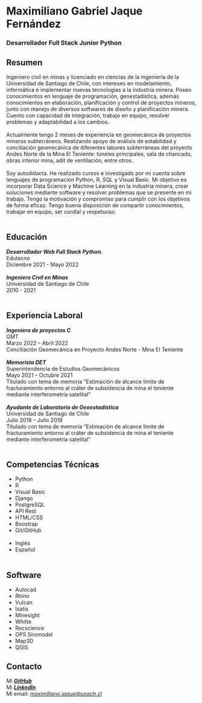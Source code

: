 # Maximiliano Gabriel Jaque Fernández
### Desarrollador Full Stack Junior Python<br>

## Resumen
Ingeniero civil en minas y licenciado en ciencias de la ingeniería de la Universidad de Santiago de Chile, con intereses en modelamiento, informática e implementar nuevas tecnologías a la industria minera. Poseo conocimientos en lenguaje de programación, geoestadística, además conocimientos en elaboración, planificación y control de proyectos mineros, junto con manejo de diversos softwares de diseño y planificación minera. Cuento con capacidad de integración, trabajo en equipo, resolver problemas y adaptabilidad a los cambios.<br><br>
Actualmente tengo 2 meses de experiencia en geomecánica de proyectos mineros subterráneos. Realizando apoyo de análisis de estabilidad y conciliación geomecánica de diferentes labores subterráneas del proyecto Andes Norte de la Mina El Teniente: túneles principales, sala de chancado, obras interior mina, adit de ventilación, entre otros.<br><br>
Soy autodidacta. He realizado cursos e investigado por mi cuenta sobre lenguajes de programación Python, R, SQL y Visual Basic. Mi objetivo es incorporar Data Science y Machine Learning en la industria minera, crear soluciones mediante software y resolver problemas que se presente en mi trabajo. Tengo la motivación y compromiso para cumplir con los objetivos de forma eficaz. Tengo buena disposición de compartir conocimientos, trabajar en equipo, ser cordial y respetuoso.<br><br>

## Educación
***Desarrollador Web Full Stack Python.***<br>
Edutecno<br>
Diciembre 2021 - Mayo 2022 <br><br>
***Ingeniero Civil en Minas***<br>
Universidad de Santiago de Chile<br>
2010 - 2021<br><br>

## Experiencia Laboral
***Ingeniero de proyectos C***<br>
GMT<br>
Marzo 2022 – Abril 2022<br>
Conciliación Geomecánica en Proyecto Andes Norte - Mina El Teniente<br><br>
***Memorista DET***<br>
Superintendencia de Estudios Geomecánicos<br>
Mayo 2021 – Octubre 2021<br>
Titulado con tema de memoria “Estimación de alcance límite de fracturamiento entorno al cráter de subsidencia de mina el teniente mediante interferometría satelital”<br><br>
***Ayudante de Laboratorio de Geoestadística***<br>
Universidad de Santiago de Chile<br>
Julio 2018 – Julio 2019<br>
Titulado con tema de memoria “Estimación de alcance límite de fracturamiento entorno al cráter de subsidencia de mina el teniente mediante interferometría satelital”<br><br>

## Competencias Técnicas
- Python<br>
- R<br>
- Visual Basic<br>
- Django<br>
- PostgreSQL<br>
- API Rest<br>
- HTML/CSS<br>
- Boostrap<br>
- Git/GitHub <br><br>
- Inglés<br>
- Español<br><br>

## Software
- Autocad<br>
- Rhino<br>
- Vulcan<br>
- Isatis<br>
- Minesight<br>
- Whitte<br>
- Rocscience<br>
- OPS Siromodel<br>
- Map3D<br>
- QGIS<br>

## Contacto
Mi [***GitHub***](https://github.com/maxijaque)<br>
Mi [***LinkedIn***](https://www.linkedin.com/in/maximilianojaque/)<br>
Mi email: *maximiliano.jaque@usach.cl*<br><br>




<!--
**maxijaque/maxijaque** is a ✨ _special_ ✨ repository because its `README.md` (this file) appears on your GitHub profile.

Here are some ideas to get you started:

- 🔭 I’m currently working on ...
- 🌱 I’m currently learning ...
- 👯 I’m looking to collaborate on ...
- 🤔 I’m looking for help with ...
- 💬 Ask me about ...
- 📫 How to reach me: ...
- 😄 Pronouns: ...
- ⚡ Fun fact: ...
-->
